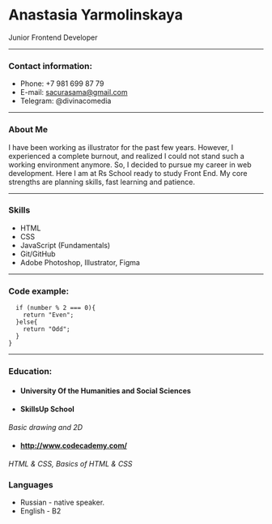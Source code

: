# Anastasia Yarmolinskaya
Junior Frontend Developer

---
### Contact information:
- Phone: +7 981 699 87 79
- E-mail: sacurasama@gmail.com  
- Telegram: @divinacomedia 

---
### About Me
I have been working as illustrator for the past few years. However, I experienced a complete burnout, and realized I could not stand such a working environment anymore. So, I decided to pursue my career in web development. Here I am at Rs School ready to study Front End.
My core strengths are planning skills, fast learning and patience. 

---
### Skills
- HTML
- CSS 
- JavaScript (Fundamentals)
- Git/GitHub
- Adobe Photoshop, Illustrator, Figma

---
### Code example:

```    function evenOrOdd(number) {
  if (number % 2 === 0){
    return "Even";
  }else{
    return "Odd";
  }
}
```

---
### Education:
* #### University Of the Humanities and Social Sciences
* #### SkillsUp School 
*Basic drawing and 2D*
* #### http://www.codecademy.com/
*HTML & CSS, Basics of HTML & CSS*


### Languages
* Russian - native speaker.
* English - B2

